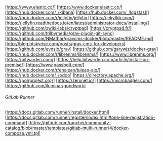 [https://www.elastic.co/]
[https://www.docker.elastic.co/]
[https://hub.docker.com/_/kibana]
[https://hub.docker.com/_/logstash]
[https://hub.docker.com/r/jellyfin/jellyfin]
[https://jekyllrb.com/]
[https://jellyfin.readthedocs.io/en/latest/administrator-docs/installing/]
[https://github.com/xwiki-labs/cryptpad]
[https://cryptpad.fr/]
[https://github.com/trilbymedia/grav-plugin-git-sync]
[https://github.com/NMathar/gravcms-docker/blob/master/README.md]
[http://blog.btskyrise.com/posts/grav-cms-for-developers]
[https://github.com/evnsio/grav]
[https://github.com/garywiz/docker-grav]
[https://hub.docker.com/r/librenms/librenms/]
[https://www.librenms.org/]
[https://bitwarden.com/]
[https://help.bitwarden.com/article/install-on-premise/]
[https://www.passbolt.com/]
[https://hub.docker.com/r/enalean/tuleap-aio/]
[https://hub.docker.com/_/odoo]
[https://directory.apache.org/]
[https://polrproject.org/]
[https://zeronet.io/]
[https://microbadger.com/]
[https://github.com/iluminar/goodwork]


###### GitLab Runner

[https://docs.gitlab.com/runner/install/docker.html]
[https://docs.gitlab.com/runner/register/index.html#one-line-registration-command]
[https://github.com/rancher/community-catalog/blob/master/templates/gitlab-multi-runner/4/docker-compose.yml.tpl]
